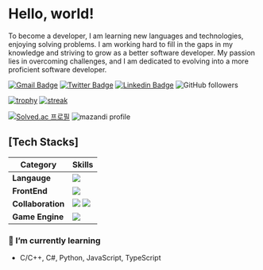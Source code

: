 #  Hello, world!

To become a developer, I am learning new languages and technologies, enjoying solving problems. I am working hard to fill in the gaps in my knowledge and striving to grow as a better software developer. My passion lies in overcoming challenges, and I am dedicated to evolving into a more proficient software developer.
 
[![Gmail Badge](https://img.shields.io/badge/-Gmail-d14836?style=flat-square&logo=Gmail&logoColor=white&link=mailto:parkdev640@gmail.com)](mailto:parkdev640@gmail.com)
[![Twitter Badge](https://img.shields.io/badge/-Twitter-1877f2?style=flat-square&logo=twitter&logoColor=white&link=https://twitter.com/Maldron640)](https://twitter.com/Maldron640)
[![Linkedin Badge](https://img.shields.io/badge/-LinkedIn-blue?style=flat-square&logo=Linkedin&logoColor=white&link=https://www.linkedin.com/in/%EC%A7%84%ED%98%95-%EB%B0%95-a6aa71296/)](https://www.linkedin.com/in/%EC%A7%84%ED%98%95-%EB%B0%95-a6aa71296/)
 <img alt="GitHub followers" src="https://img.shields.io/github/followers/maldron0309?style=social">
 
[![trophy](https://github-profile-trophy.vercel.app/?username=maldron0309&theme=chalk&row=2&column=5)](https://github.com/ryo-ma/github-profile-trophy)
[![streak](https://github-readme-streak-stats.herokuapp.com/?user=maldron0309&theme=calm)](https://github.com/maldron0309)

[![Solved.ac 프로필](http://mazassumnida.wtf/api/v2/generate_badge?boj=maldron)](https://solved.ac/maldron) ![mazandi profile](http://mazandi.herokuapp.com/api?handle=maldron&theme=warm)

## [Tech Stacks]

| Category                    | Skills                                                                                                                                                                                                                                                                                                                                                                                                                                                                                                                                                                                                                                                                                                                                                                                                                                                                                                                                                                                                                                                                         |
| ----------------------- | ---------------------------------------------------------------------------------------------------------------------------------------------------------------------------------------------------------------------------------------------------------------------------------------------------------------------------------------------------------------------------------------------------------------------------------------------------------------------------------------------------------------------------------------------------------------------------------------------------------------------------------------------------------------------------------------------------------------------------------------------------------------------------------------------------------------------------------------------------------------------------------------------------------------------------------------------------------------------------------------------------------------------------------------------------------------------------- |
| **Langauge**            | <img src="https://skillicons.dev/icons?i=c,cpp,cs" />                                                                                                                                                                                                                                                                                                                                                                                                                                                                                                                                                                                                                                                                                                                                                                                                                                              |
| **FrontEnd**            | <img src="https://skillicons.dev/icons?i=html,css,js,svelte" />         |
| **Collaboration**             | <img src="https://skillicons.dev/icons?i=git" /> <img src="https://img.shields.io/badge/Trello-0052CC?style=for-the-badge&logo=Trello&logoColor=white">                                                                                                                                                                                                                                                                                                                                                                                                                                                                                                                           |
| **Game Engine**      | <img src="https://skillicons.dev/icons?i=unity,godot" />


### 🌱 I’m currently learning
-  C/C++, C#, Python, JavaScript, TypeScript

